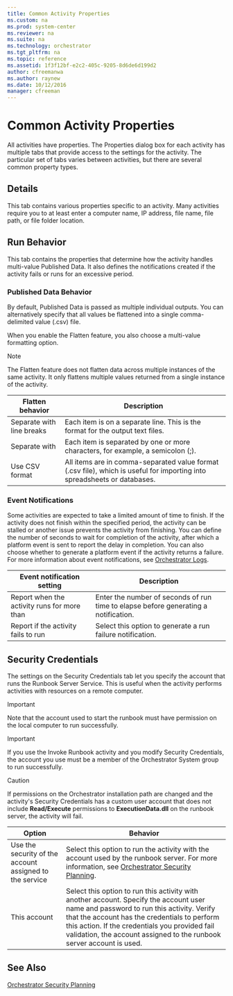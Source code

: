 ```yaml
---
title: Common Activity Properties
ms.custom: na
ms.prod: system-center
ms.reviewer: na
ms.suite: na
ms.technology: orchestrator
ms.tgt_pltfrm: na
ms.topic: reference
ms.assetid: 1f3f12bf-e2c2-405c-9205-8d6de6d199d2
author: cfreemanwa
ms.author: raynew
ms.date: 10/12/2016
manager: cfreeman
---
```

# Common Activity Properties

All activities have properties. The Properties dialog box for each activity has multiple tabs that provide access to the settings for the activity. The particular set of tabs varies between activities, but there are several common property types.  

## Details  
This tab contains various properties specific to an activity. Many activities require you to at least enter a computer name, IP address, file name, file path, or file folder location.  

## Run Behavior  
This tab contains the properties that determine how the activity handles multi\-value Published Data. It also defines the notifications created if the activity fails or runs for an excessive period.  

### Published Data Behavior  
By default, Published Data is passed as multiple individual outputs. You can alternatively specify that all values be flattened into a single comma\-delimited value \(.csv\) file.  

When you enable the Flatten feature, you also choose a multi\-value formatting option.  

> [!NOTE]  
> The Flatten feature does not flatten data across multiple instances of the same activity. It only flattens multiple values returned from a single instance of the activity.  

|Flatten behavior|Description|  
|--------------------|---------------|  
|Separate with line breaks|Each item is on a separate line. This is the format for the output text files.|  
|Separate with|Each item is separated by one or more characters, for example, a semicolon \(;\).|  
|Use CSV format|All items are in comma\-separated value format \(.csv file\), which is useful for importing into spreadsheets or databases.|  

### Event Notifications  
Some activities are expected to take a limited amount of time to finish. If the activity does not finish within the specified period, the activity can be stalled or another issue prevents the activity from finishing. You can define the number of seconds to wait for completion of the activity, after which a platform event is sent to report the delay in completion. You can also choose whether to generate a platform event if the activity returns a failure. For more information about event notifications, see [Orchestrator Logs](~/orchestrator/orchestrator-logs.md).  

|Event notification setting|Description|  
|------------------------------|---------------|  
|Report when the activity runs for more than|Enter the number of seconds of run time to elapse before generating a notification.|  
|Report if the activity fails to run|Select this option to generate a run failure notification.|  

## Security Credentials  
The settings on the Security Credentials tab let you specify the account that runs the Runbook Server Service. This is useful when the activity performs activities with resources on a remote computer.  

> [!IMPORTANT]  
> Note that the account used to start the runbook must have permission on the local computer to run successfully.  

> [!IMPORTANT]  
> If you use the Invoke Runbook activity and you modify Security Credentials, the account you use must be a member of the Orchestrator System group to run successfully.  

> [!CAUTION]  
> If permissions on the Orchestrator installation path are changed and the activity's Security Credentials has a custom user account that does not include **Read/Execute** permissions to **ExecutionData.dll** on the runbook server, the activity will fail.  

|Option|Behavior|  
|----------|------------|  
|Use the security of the account assigned to the service|Select this option to run the activity with the account used by the runbook server. For more information, see [Orchestrator Security Planning](https://technet.microsoft.com/en-us/library/hh420367.aspx).|  
|This account|Select this option to run this activity with another account. Specify the account user name and password to run this activity. Verify that the account has the credentials to perform this action. If the credentials you provided fail validation, the account assigned to the runbook server account is used.|  

## See Also  
[Orchestrator Security Planning](https://technet.microsoft.com/en-us/library/hh420367.aspx)  

